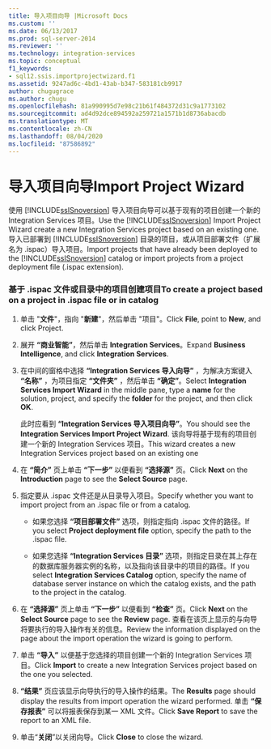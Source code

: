 ```yaml
---
title: 导入项目向导 |Microsoft Docs
ms.custom: ''
ms.date: 06/13/2017
ms.prod: sql-server-2014
ms.reviewer: ''
ms.technology: integration-services
ms.topic: conceptual
f1_keywords:
- sql12.ssis.importprojectwizard.f1
ms.assetid: 9247ad6c-4bd1-43ab-b347-583181cb9917
author: chugugrace
ms.author: chugu
ms.openlocfilehash: 81a990995d7e98c21b61f484372d31c9a1773102
ms.sourcegitcommit: ad4d92dce894592a259721a1571b1d8736abacdb
ms.translationtype: MT
ms.contentlocale: zh-CN
ms.lasthandoff: 08/04/2020
ms.locfileid: "87586892"
---
```

# <a name="import-project-wizard"></a><span data-ttu-id="27e8d-102">导入项目向导</span><span class="sxs-lookup"><span data-stu-id="27e8d-102">Import Project Wizard</span></span>
  <span data-ttu-id="27e8d-103">使用 [!INCLUDE[ssISnoversion](../includes/ssisnoversion-md.md)] 导入项目向导可以基于现有的项目创建一个新的 Integration Services 项目。</span><span class="sxs-lookup"><span data-stu-id="27e8d-103">Use the [!INCLUDE[ssISnoversion](../includes/ssisnoversion-md.md)] Import Project Wizard create a new Integration Services project based on an existing one.</span></span> <span data-ttu-id="27e8d-104">导入已部署到 [!INCLUDE[ssISnoversion](../includes/ssisnoversion-md.md)] 目录的项目，或从项目部署文件（扩展名为 .ispac）导入项目。</span><span class="sxs-lookup"><span data-stu-id="27e8d-104">Import projects that have already been deployed to the [!INCLUDE[ssISnoversion](../includes/ssisnoversion-md.md)] catalog or import projects from a project deployment file (.ispac extension).</span></span>  
  
### <a name="to-create-a-project-based-on-a-project-in-ispac-file-or-in-catalog"></a><span data-ttu-id="27e8d-105">基于 .ispac 文件或目录中的项目创建项目</span><span class="sxs-lookup"><span data-stu-id="27e8d-105">To create a project based on a project in .ispac file or in catalog</span></span>  
  
1.  <span data-ttu-id="27e8d-106">单击 "**文件**"，指向 "**新建**"，然后单击 "项目"。</span><span class="sxs-lookup"><span data-stu-id="27e8d-106">Click **File**, point to **New**, and click Project.</span></span>  
  
2.  <span data-ttu-id="27e8d-107">展开 **“商业智能”**，然后单击 **Integration Services**。</span><span class="sxs-lookup"><span data-stu-id="27e8d-107">Expand **Business Intelligence**, and click **Integration Services**.</span></span>  
  
3.  <span data-ttu-id="27e8d-108">在中间的窗格中选择 **“Integration Services 导入向导”** ，为解决方案键入 **“名称”** ，为项目指定 **“文件夹”** ，然后单击 **“确定”**。</span><span class="sxs-lookup"><span data-stu-id="27e8d-108">Select **Integration Services Import Wizard** in the middle pane, type a **name** for the solution, project, and specify the **folder** for the project, and then click **OK**.</span></span>  
  
     <span data-ttu-id="27e8d-109">此时应看到 **“Integration Services 导入项目向导”**。</span><span class="sxs-lookup"><span data-stu-id="27e8d-109">You should see the **Integration Services Import Project Wizard**.</span></span> <span data-ttu-id="27e8d-110">该向导将基于现有的项目创建一个新的 Integration Services 项目。</span><span class="sxs-lookup"><span data-stu-id="27e8d-110">This wizard creates a new Integration Services project based on an existing one</span></span>  
  
4.  <span data-ttu-id="27e8d-111">在 **“简介”** 页上单击 **“下一步”** 以便看到 **“选择源”** 页。</span><span class="sxs-lookup"><span data-stu-id="27e8d-111">Click **Next** on the **Introduction** page to see the **Select Source** page.</span></span>  
  
5.  <span data-ttu-id="27e8d-112">指定要从 .ispac 文件还是从目录导入项目。</span><span class="sxs-lookup"><span data-stu-id="27e8d-112">Specify whether you want to import project from an .ispac file or from a catalog.</span></span>  
  
    -   <span data-ttu-id="27e8d-113">如果您选择 **“项目部署文件”** 选项，则指定指向 .ispac 文件的路径。</span><span class="sxs-lookup"><span data-stu-id="27e8d-113">If you select **Project deployment file** option, specify the path to the .ispac file.</span></span>  
  
    -   <span data-ttu-id="27e8d-114">如果您选择 **“Integration Services 目录”** 选项，则指定目录在其上存在的数据库服务器实例的名称，以及指向该目录中的项目的路径。</span><span class="sxs-lookup"><span data-stu-id="27e8d-114">If you select **Integration Services Catalog** option, specify the name of database server instance on which the catalog exists, and the path to the project in the catalog.</span></span>  
  
6.  <span data-ttu-id="27e8d-115">在 **“选择源”** 页上单击 **“下一步”** 以便看到 **“检查”** 页。</span><span class="sxs-lookup"><span data-stu-id="27e8d-115">Click **Next** on the **Select Source** page to see the **Review** page.</span></span> <span data-ttu-id="27e8d-116">查看在该页上显示的与向导将要执行的导入操作有关的信息。</span><span class="sxs-lookup"><span data-stu-id="27e8d-116">Review the information displayed on the page about the import operation the wizard is going to perform.</span></span>  
  
7.  <span data-ttu-id="27e8d-117">单击 **“导入”** 以便基于您选择的项目创建一个新的 Integration Services 项目。</span><span class="sxs-lookup"><span data-stu-id="27e8d-117">Click **Import** to create a new Integration Services project based on the one you selected.</span></span>  
  
8.  <span data-ttu-id="27e8d-118">**“结果”** 页应该显示向导执行的导入操作的结果。</span><span class="sxs-lookup"><span data-stu-id="27e8d-118">The **Results** page should display the results from import operation the wizard performed.</span></span> <span data-ttu-id="27e8d-119">单击 **“保存报表”** 可以将报表保存到某一 XML 文件。</span><span class="sxs-lookup"><span data-stu-id="27e8d-119">Click **Save Report** to save the report to an XML file.</span></span>  
  
9. <span data-ttu-id="27e8d-120">单击“**关闭**”以关闭向导。</span><span class="sxs-lookup"><span data-stu-id="27e8d-120">Click **Close** to close the wizard.</span></span>  
  
  
